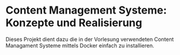# Content Management Systeme: Konzepte und Realisierung

Dieses Projekt dient dazu die in der Vorlesung verwendeten Content Managament Systeme mittels Docker einfach zu installieren.